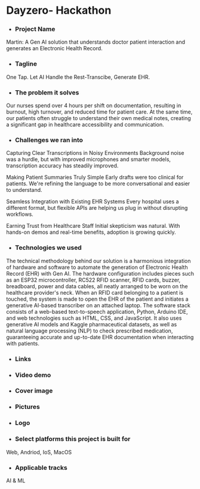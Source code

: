 # Dayzero- Hackathon

- ### Project Name
Martin: A Gen AI solution that understands doctor patient interaction and generates an Electronic Health Record.


- ### Tagline
One Tap. Let AI Handle the Rest-Transcibe, Generate EHR.


- ### The problem it solves
Our nurses spend over 4 hours per shift on documentation, resulting in burnout, high turnover, and reduced time for patient care. At the same time, our patients often struggle to understand their own medical notes, creating a significant gap in healthcare accessibility and communication.


- ### Challenges we ran into
Capturing Clear Transcriptions in Noisy Environments
Background noise was a hurdle, but with improved microphones and smarter models, transcription accuracy has steadily improved.

Making Patient Summaries Truly Simple
Early drafts were too clinical for patients. We're refining the language to be more conversational and easier to understand.

Seamless Integration with Existing EHR Systems
Every hospital uses a different format, but flexible APIs are helping us plug in without disrupting workflows.

Earning Trust from Healthcare Staff
Initial skepticism was natural. With hands-on demos and real-time benefits, adoption is growing quickly.


- ### Technologies we used
The technical methodology behind our solution is a harmonious integration of hardware and software to automate the generation of Electronic Health Record (EHR) with Gen AI. The hardware configuration includes pieces such as an ESP32 microcontroller, RC522 RFID scanner, RFID cards, buzzer, breadboard, power and data cables, all neatly arranged to be worn on the healthcare provider's neck. When an RFID card belonging to a patient is touched, the system is made to open the EHR of the patient and initiates a generative AI-based transcriber on an attached laptop. The software stack consists of a web-based text-to-speech application, Python, Arduino IDE, and web technologies such as HTML, CSS, and JavaScript. It also uses generative AI models and Kaggle pharmaceutical datasets, as well as natural language processing (NLP) to check prescribed medication, guaranteeing accurate and up-to-date EHR documentation when interacting with patients.


- ### Links
- ### Video demo
- ### Cover image
- ### Pictures
- ### Logo
- ### Select platforms this project is built for
Web, Andriod, IoS, MacOS
- ### Applicable tracks
AI & ML
